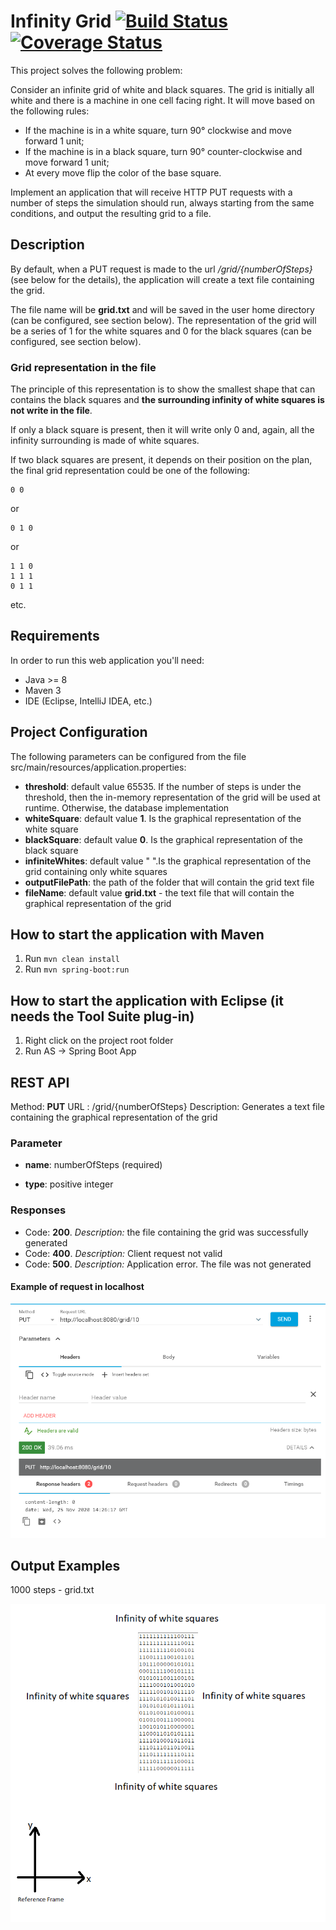 # Infinity Grid [![Build Status](https://travis-ci.org/ValerioEmanuele/infinite-grid.svg?branch=master)](https://travis-ci.org/ValerioEmanuele/infinite-grid) [![Coverage Status](https://coveralls.io/repos/github/ValerioEmanuele/infinite-grid/badge.svg?branch=master)](https://coveralls.io/github/ValerioEmanuele/infinite-grid?branch=master)
This project solves the following problem:

Consider an infinite grid of white and black squares. The grid is initially all white and there is a machine in one cell facing right. It will move based on the following rules:
 - If the machine is in a white square, turn 90° clockwise and move forward 1 unit;
 - If the machine is in a black square, turn 90° counter-clockwise and move forward 1 unit;
 - At every move flip the color of the base square.

Implement an application that will receive HTTP PUT requests with a number of steps the simulation should run, always starting from the same conditions, and output the resulting grid to a file.

## Description
By default, when a PUT request is made to the url */grid/{numberOfSteps}* (see below for the details), the application will create a text file containing the grid.

The file name will be **grid.txt** and will be saved in the user home directory (can be configured, see section below).
The representation of the grid will be a series of 1 for the white squares and 0 for the black squares (can be configured, see section below).

### Grid representation in the file
The principle of this representation is to show the smallest shape that can contains the black squares and **the surrounding infinity of white squares is not write in the file**.

If only a black square is present, then it will write only 0 and, again, all the infinity surrounding is made of white squares.
	  
If two black squares are present, it depends on their position on the plan, the final grid representation could be one of the following:

	0 0
or
		   
	0 1 0

or
	   
	1 1 0
	1 1 1
	0 1 1
	
etc.

## Requirements
In order to run this web application you'll need:
 - Java >= 8
 - Maven 3
 - IDE (Eclipse, IntelliJ IDEA, etc.)
 
## Project Configuration
The following parameters can be configured from the file src/main/resources/application.properties:
 - **threshold**: default value 65535. If the number of steps is under the threshold, then the in-memory representation of the grid will be used at runtime. Otherwise, the database implementation
 - **whiteSquare**: default value **1**. Is the graphical representation of the white square
 - **blackSquare**: default value **0**. Is the graphical representation of the black square
 - **infiniteWhites**: default value " ".Is the graphical representation of the grid containing only white squares
 - **outputFilePath**: the path of the folder that will contain the grid text file
 - **fileName**: default value **grid.txt** - the text file that will contain the graphical representation of the grid


## How to start the application with Maven
 1. Run `mvn clean install`
 2. Run `mvn spring-boot:run`
 
## How to start the application with Eclipse (it needs the Tool Suite plug-in)
 1. Right click on the project root folder
 2. Run AS -> Spring Boot App
 
 
## REST API
Method: 	**PUT**
URL   : 	/grid/{numberOfSteps}
Description: Generates a text file containing the graphical representation of the grid

### Parameter
 - **name**: numberOfSteps (required)
 
 - **type**: positive integer
 
### Responses

 - Code: **200**. *Description:* the file containing the grid was successfully generated
 - Code: **400**. *Description:* Client request not valid
 - Code: **500**. *Description:* Application error. The file was not generated
 
#### Example of request in localhost
![Request Example](doc/example.png)
 	


## Output Examples


1000 steps - grid.txt

![1000 Steps](doc/Grid-example.png)

